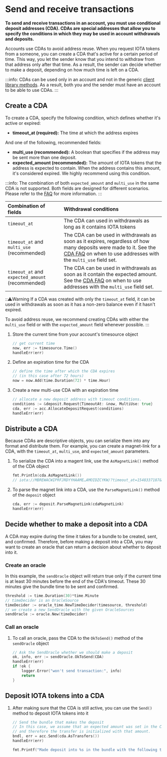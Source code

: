 # Send and receive transactions

**To send and receive transactions in an account, you must use conditional deposit addresses (CDA). CDAs are special addresses that allow you to specify the conditions in which they may be used in account withdrawals and deposits.**

Accounts use CDAs to avoid address reuse. When you request IOTA tokens from a someone, you can create a CDA that's active for a certain period of time. This way, you let the sender know that you intend to withdraw from that address only after that time. As a result, the sender can decide whether to make a deposit, depending on how much time is left on a CDA.

:::info:
CDAs can be used only in an account and not in the generic [client library methods](root://client-libraries/0.1/introduction/overview.md). As a result, both you and the sender must have an account to be able to use CDAs.
:::

## Create a CDA

To create a CDA, specify the following condition, which defines whether it's active or expired:

* **timeout_at (required):** The time at which the address expires

And one of the following, recommended fields:

* **multi_use (recommended):** A boolean that specifies if the address may be sent more than one deposit.
* **expected_amount (recommended):** The amount of IOTA tokens that the address is expected to contain. When the address contains this amount, it's considered expired. We highly recommend using this condition.

:::info:
The combination of both `expected_amount` and `multi_use` in the same CDA is not supported. Both fields are designed for different scenarios. Please refer to the [FAQ](../references/cda-faq.md) for more information.
:::

|  **Combination of fields** | **Withdrawal conditions**
| :----------| :----------|
|`timeout_at` |The CDA can used in withdrawals as long as it contains IOTA tokens|
|`timeout_at` and `multi_use` (recommended) |The CDA can be used in withdrawals as soon as it expires, regardless of how many deposits were made to it. See the [CDA FAQ](../references/cda-faq.md) on when to use addresses with the `multi_use` field set. |
|`timeout_at` and `expected_amount` (recommended) | The CDA can be used in withdrawals as soon as it contain the expected amount. See the [CDA FAQ](../references/cda-faq.md) on when to use addresses with the `multi_use` field set.|

:::warning:Warning
If a CDA was created with only the `timeout_at` field, it can be used in withdrawals as soon as it has a non-zero balance even if it hasn't expired. 

To avoid address reuse, we recommend creating CDAs with either the `multi_use` field or with the `expected_amount` field whenever possible.
:::

1. Store the current time from your account's timesource object

    ```go
    // get current time
    now, err := timesource.Time()
    handleErr(err)
    ```

2. Define an expiration time for the CDA

    ```go
    // define the time after which the CDA expires
    // (in this case after 72 hours)
    now = now.Add(time.Duration(72) * time.Hour)
    ```

3. Create a new multi-use CDA with an expiration time

    ```go
    // allocate a new deposit address with timeout conditions.
    conditions := &deposit.Request{TimeoutAt: &now, MultiUse: true}
    cda, err := acc.AllocateDepositRequest(conditions)
    handleErr(err)
    ```

## Distribute a CDA

Because CDAs are descriptive objects, you can serialize them into any format and distribute them. For example, you can create a magnet-link for a CDA, with the `timeout_at`, `multi_use`, and `expected_amount` parameters.

1. To serialize the CDA into a magent link, use the `AsMagnetLink()` method of the CDA object

    ```go
    fmt.Println(cda.AsMagnetLink())
    // iota://MBREWACWIPRFJRDYYHAAME…AMOIDZCYKW/?timeout_at=1548337187&multi_use=true&expected_amount=0
    ```

2. To parse the magnet link into a CDA, use the `ParseMagnetLink()` method of the `deposit` object

    ```go
    cda, err := deposit.ParseMagnetLink(cdaMagnetLink)
    handleErr(err)
    ```

## Decide whether to make a deposit into a CDA

A CDA may expire during the time it takes for a bundle to be created, sent, and confirmed. Therefore, before making a deposit into a CDA, you may want to create an oracle that can return a decision about whether to deposit into it.

### Create an oracle

In this example, the `sendOracle` object will return true only if the current time is at least 30 minutes before the end of the CDA's timeout. These 30 minutes give the bundle time to be sent and confirmed.

```go
threshold := time.Duration(30)*time.Minute
// timeDecider is an OracleSource
timeDecider := oracle_time.NewTimeDecider(timesource, threshold)
// we create a new SendOracle with the given OracleSources
sendOracle := oracle.New(timeDecider)
```

### Call an oracle

1. To call an oracle, pass the CDA to the `OkToSend()` method of the `sendOracle` object

    ```go
    // Ask the SendOracle whether we should make a deposit
    ok, info, err := sendOracle.OkToSend(CDA)
    handleErr(err)
    if !ok {
        logger.Error("won't send transaction:", info)
        return
    }
    ```

## Deposit IOTA tokens into a CDA

1. After making sure that the CDA is still active, you can use the `Send()` method to deposit IOTA tokens into it

    ```go
    // Send the bundle that makes the deposit
    // In this case, we assume that an expected amount was set in the CDA
    // and therefore the transfer is initialized with that amount.
    bndl, err = acc.Send(cda.AsTransfers())
    handleErr(err)

    fmt.Printf("Made deposit into %s in the bundle with the following tail transaction hash %s\n", cda.Address, bndl[0].Hash)
    ```
